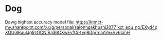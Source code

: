 # Dog
Dawg
highest accuracy model file:
https://ktmct-my.sharepoint.com/:u:/g/personal/salonngakhushi2077_kct_edu_np/EXyd4qXQU6lBuulJg9zOCNIBa36CXwEvfCi-tvqRDprmaA?e=Vv6cmH